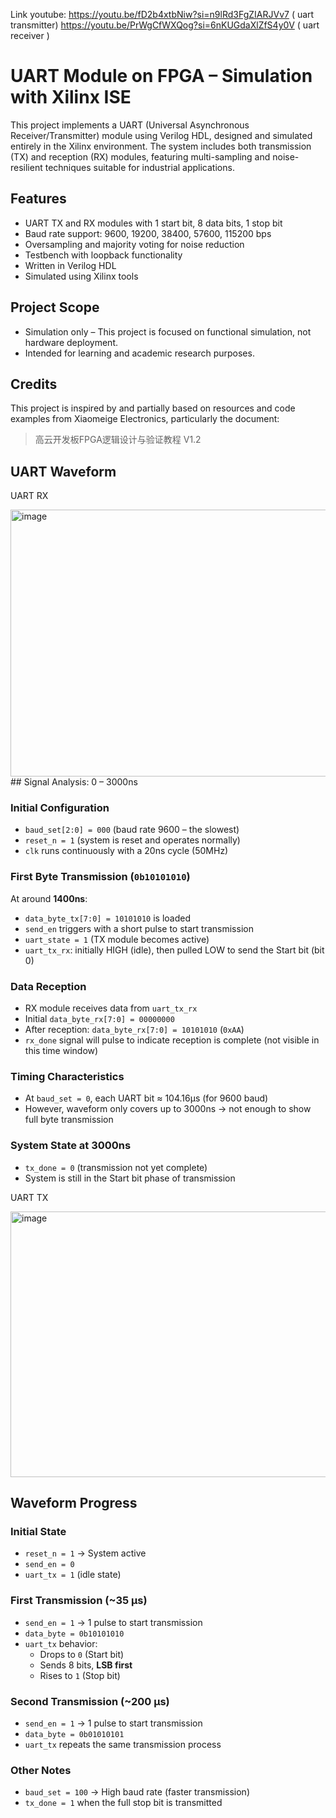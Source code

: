 Link youtube: 
https://youtu.be/fD2b4xtbNiw?si=n9lRd3FgZIARJVv7 ( uart transmitter)
https://youtu.be/PrWgCfWXQog?si=6nKUGdaXlZfS4y0V ( uart receiver )
# UART Module on FPGA – Simulation with Xilinx ISE

This project implements a UART (Universal Asynchronous Receiver/Transmitter) module using Verilog HDL, designed and simulated entirely in the Xilinx environment. The system includes both transmission (TX) and reception (RX) modules, featuring multi-sampling and noise-resilient techniques suitable for industrial applications.

## Features

- UART TX and RX modules with 1 start bit, 8 data bits, 1 stop bit
- Baud rate support: 9600, 19200, 38400, 57600, 115200 bps
- Oversampling and majority voting for noise reduction
- Testbench with loopback functionality
- Written in Verilog HDL
- Simulated using Xilinx tools

## Project Scope

- Simulation only – This project is focused on functional simulation, not hardware deployment.
- Intended for learning and academic research purposes.

## Credits

This project is inspired by and partially based on resources and code examples from Xiaomeige Electronics, particularly the document:

> 高云开发板FPGA逻辑设计与验证教程 V1.2

## UART Waveform 
UART RX

<img width="1144" height="427" alt="image" src="https://github.com/user-attachments/assets/fd445823-bf91-4ed0-a890-38604ba563d5" />
## Signal Analysis: 0 – 3000ns

### Initial Configuration
- `baud_set[2:0] = 000` (baud rate 9600 – the slowest)
- `reset_n = 1` (system is reset and operates normally)
- `clk` runs continuously with a 20ns cycle (50MHz)

### First Byte Transmission (`0b10101010`)
At around **1400ns**:
- `data_byte_tx[7:0] = 10101010` is loaded
- `send_en` triggers with a short pulse to start transmission
- `uart_state = 1` (TX module becomes active)
- `uart_tx_rx`: initially HIGH (idle), then pulled LOW to send the Start bit (bit 0)

### Data Reception
- RX module receives data from `uart_tx_rx`
- Initial `data_byte_rx[7:0] = 00000000`
- After reception: `data_byte_rx[7:0] = 10101010` (`0xAA`)
- `rx_done` signal will pulse to indicate reception is complete (not visible in this time window)

### Timing Characteristics
- At `baud_set = 0`, each UART bit ≈ 104.16μs (for 9600 baud)
- However, waveform only covers up to 3000ns → not enough to show full byte transmission

### System State at 3000ns
- `tx_done = 0` (transmission not yet complete)
- System is still in the Start bit phase of transmission


UART TX

<img width="1144" height="425" alt="image" src="https://github.com/user-attachments/assets/50711dd9-5f90-40d2-896c-74a7f4b1eb09" />

## Waveform Progress

### Initial State
- `reset_n = 1` → System active
- `send_en = 0`
- `uart_tx = 1` (idle state)

### First Transmission (~35 μs)
- `send_en = 1` → 1 pulse to start transmission
- `data_byte = 0b10101010`
- `uart_tx` behavior:
  - Drops to `0` (Start bit)
  - Sends 8 bits, **LSB first**
  - Rises to `1` (Stop bit)

### Second Transmission (~200 μs)
- `send_en = 1` → 1 pulse to start transmission
- `data_byte = 0b01010101`
- `uart_tx` repeats the same transmission process

### Other Notes
- `baud_set = 100` → High baud rate (faster transmission)
- `tx_done = 1` when the full stop bit is transmitted

